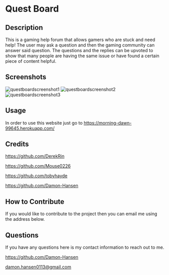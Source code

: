 # Quest Board


## Description

This is a gaming help forum that allows gamers who are stuck and need help! The user may ask a question and then the gaming community can answer said question. The questions and the replies can be upvoted to show that many people are having the same issue or have found a certain piece of content helpful.

## Screenshots

![questboardscreenshot1](https://user-images.githubusercontent.com/95259338/162632779-4d34c29a-a21e-4161-aee9-36e558756e35.PNG)
![questboardscreenshot2](https://user-images.githubusercontent.com/95259338/162632782-51915f9e-feef-4f18-a10a-08274121b45b.PNG)
![questboardscreenshot3](https://user-images.githubusercontent.com/95259338/162632784-45b7be0e-960b-499a-a7d6-c0d6cedef7f5.PNG)



## Usage

In order to use this website just go to https://morning-dawn-99645.herokuapp.com/


## Credits

https://github.com/DerekRin

https://github.com/Mouse0226

https://github.com/tobyhayde

https://github.com/Damon-Hansen


## How to Contribute

If you would like to contribute to the project then you can email me using the address below.


## Questions

If you have any questions here is my contact information to reach out to me.

https://github.com/Damon-Hansen

damon.hansen0113@gmail.com